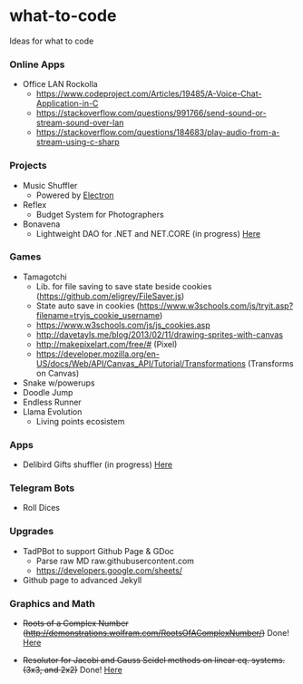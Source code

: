 # what-to-code
Ideas for what to code

### Online Apps
 + Office LAN Rockolla
   - https://www.codeproject.com/Articles/19485/A-Voice-Chat-Application-in-C
   - https://stackoverflow.com/questions/991766/send-sound-or-stream-sound-over-lan
   - https://stackoverflow.com/questions/184683/play-audio-from-a-stream-using-c-sharp

### Projects
 + Music Shuffler
   - Powered by [Electron](https://electron.atom.io/)
 + Reflex
   - Budget System for Photographers
 + Bonavena
   - Lightweight DAO for .NET and NET.CORE (in progress) [Here](https://github.com/maadlog/Bonavena)

### Games
 + Tamagotchi
   - Lib. for file saving to save state beside cookies (https://github.com/eligrey/FileSaver.js)
   - State auto save in cookies (https://www.w3schools.com/js/tryit.asp?filename=tryjs_cookie_username)
   - https://www.w3schools.com/js/js_cookies.asp
   - http://davetayls.me/blog/2013/02/11/drawing-sprites-with-canvas
   - http://makepixelart.com/free/# (Pixel)
   - https://developer.mozilla.org/en-US/docs/Web/API/Canvas_API/Tutorial/Transformations (Transforms on Canvas)
 + Snake w/powerups
 + Doodle Jump
 + Endless Runner
 + Llama Evolution
   - Living points ecosistem
   
### Apps
 + Delibird Gifts shuffler (in progress) [Here](https://github.com/maadlog/delibird-api)

### Telegram Bots
 + Roll Dices

### Upgrades
 + TadPBot to support Github Page & GDoc
   - Parse raw MD raw.githubusercontent.com  
   - https://developers.google.com/sheets/
 + Github page to advanced Jekyll

### Graphics and Math
 + ~~Roots of a Complex Number (http://demonstrations.wolfram.com/RootsOfAComplexNumber/)~~ Done! [Here](https://github.com/maadlog/ComplexRoots)
 
 + ~~Resolutor for Jacobi and Gauss Seidel methods on linear eq. systems. (3x3, and 2x2)~~ Done! [Here](https://github.com/maadlog/LES.Solver)
